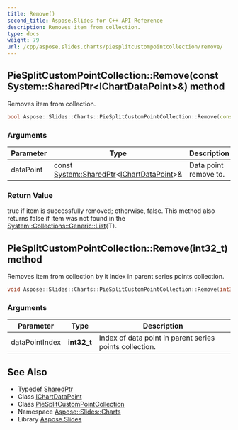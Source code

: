 ```yaml
---
title: Remove()
second_title: Aspose.Slides for C++ API Reference
description: Removes item from collection.
type: docs
weight: 79
url: /cpp/aspose.slides.charts/piesplitcustompointcollection/remove/
---
```

## PieSplitCustomPointCollection::Remove(const System::SharedPtr\<IChartDataPoint\>\&) method


Removes item from collection.

```cpp
bool Aspose::Slides::Charts::PieSplitCustomPointCollection::Remove(const System::SharedPtr<IChartDataPoint> &dataPoint) override
```


### Arguments

| Parameter | Type | Description |
| --- | --- | --- |
| dataPoint | const [System::SharedPtr](../../../system/sharedptr/)\<[IChartDataPoint](../../ichartdatapoint/)\>\& | Data point remove to. |

### Return Value

true if item is successfully removed; otherwise, false. This method also returns false if item was not found in the [System::Collections::Generic::List](../../../system.collections.generic/list/){T}.

## PieSplitCustomPointCollection::Remove(int32_t) method


Removes item from collection by it index in parent series points collection.

```cpp
void Aspose::Slides::Charts::PieSplitCustomPointCollection::Remove(int32_t dataPointIndex) override
```


### Arguments

| Parameter | Type | Description |
| --- | --- | --- |
| dataPointIndex | **int32_t** | Index of data point in parent series points collection. |

## See Also

* Typedef [SharedPtr](../../system/sharedptr/)
* Class [IChartDataPoint](../ichartdatapoint/)
* Class [PieSplitCustomPointCollection](./)
* Namespace [Aspose::Slides::Charts](../)
* Library [Aspose.Slides](../../)
